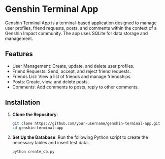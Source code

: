 # Genshin Terminal App

Genshin Terminal App is a terminal-based application designed to manage user profiles, friend requests, posts, and comments within the context of a Genshin Impact community. The app uses SQLite for data storage and management.

## Features

- User Management: Create, update, and delete user profiles.
- Friend Requests: Send, accept, and reject friend requests.
- Friends List: View a list of friends and manage friendships.
- Posts: Create, view, and delete posts.
- Comments: Add comments to posts, reply to other comments.

## Installation

1. **Clone the Repository**:
    ```bash
    git clone https://github.com/your-username/genshin-terminal-app.git
    cd genshin-terminal-app
    ```

2. **Set Up the Database**:
    Run the following Python script to create the necessary tables and insert test data.
    ```bash
    python create_db.py
    ```
